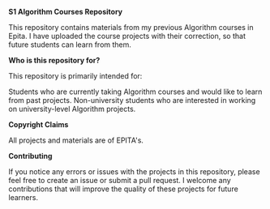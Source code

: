 **S1 Algorithm Courses Repository**

This repository contains materials from my previous Algorithm courses in Epita.
I have uploaded the course projects with their correction, so that future students can learn from them.

**Who is this repository for?**

This repository is primarily intended for:

Students who are currently taking Algorithm courses and would like to learn from past projects.
Non-university students who are interested in working on university-level Algorithm projects.

**Copyright Claims**

All projects and materials are of EPITA's.

**Contributing**

If you notice any errors or issues with the projects in this repository, please feel free to create an issue or submit a pull request.
 I welcome any contributions that will improve the quality of these projects for future learners.
